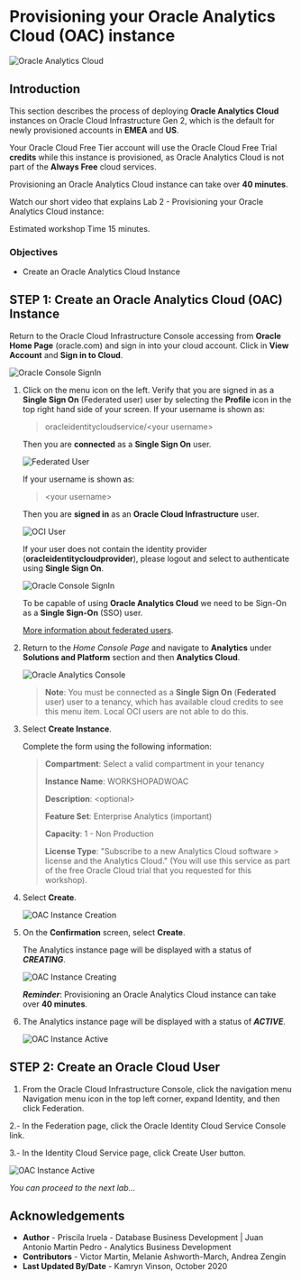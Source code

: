 # Provisioning your Oracle Analytics Cloud (OAC) instance

![Oracle Analytics Cloud](./images/oac_banner.png)

## Introduction

This section describes the process of deploying **Oracle Analytics Cloud** instances on Oracle Cloud Infrastructure Gen 2, which is the default for newly provisioned accounts in **EMEA** and **US**.

Your Oracle Cloud Free Tier account will use the Oracle Cloud Free Trial **credits** while this instance is provisioned, as Oracle Analytics Cloud is not part of the **Always Free** cloud services.

Provisioning an Oracle Analytics Cloud instance can take over **40 minutes**.

Watch our short video that explains Lab 2 - Provisioning your Oracle Analytics Cloud instance:

[](youtube:ZAqXlhivQCg)

Estimated workshop Time 15 minutes.

### Objectives
- Create an Oracle Analytics Cloud Instance

## **STEP 1**: Create an Oracle Analytics Cloud (OAC) Instance

Return to the Oracle Cloud Infrastructure Console accessing from **Oracle Home Page** (oracle.com) and sign in into your cloud account.
Click in **View Account** and **Sign in to Cloud**.

![Oracle Console SignIn](./images/lab200_1.png)

1. Click on the menu icon on the left. Verify that you are signed in as a **Single Sign On** (Federated user) user by selecting the **Profile** icon
in the top right hand side of your screen. If your username is shown as:

    > oracleidentitycloudservice/&lt;your username&gt;
    >
    Then you are **connected** as a **Single Sign On** user.

    ![Federated User](./images/lab200_2.png)

    If your username is shown as:

    > &lt;your username&gt;
    >
    Then you are **signed in** as an **Oracle Cloud Infrastructure** user.

    ![OCI User](./images/lab200_3.png)

    If your user does not contain the identity provider (**oracleidentitycloudprovider**), please logout and select to authenticate
    using **Single Sign On**.

    ![Oracle Console SignIn](./images/lab200_4.png)

    To be capable of using **Oracle Analytics Cloud** we need to be Sign-On as a **Single Sign-On** (SSO) user.

    [More information about federated users](https://docs.cloud.oracle.com/en-us/iaas/Content/Identity/Tasks/usingscim.htm).

2. Return to the *Home Console Page* and navigate to **Analytics** under **Solutions and Platform** section and then **Analytics Cloud**.

    ![Oracle Analytics Console](./images/lab200_5.png)

    > **Note**: You must be connected as a **Single Sign On** (**Federated** user) user to a tenancy, which has available cloud credits to see this menu item. Local OCI users are not able to do this.

3. Select **Create Instance**.

    Complete the form using the following information:

    >**Compartment**: Select a valid compartment in your tenancy
    >
    >**Instance Name**: WORKSHOPADWOAC
    >
    >**Description**: &lt;optional&gt;
    >
    >**Feature Set**: Enterprise Analytics (important)
    >
    >**Capacity**: 1 - Non Production
    >
    >**License Type**: "Subscribe to a new Analytics Cloud software > license and the Analytics Cloud." (You will use this service as part of the free Oracle Cloud trial that you requested for this workshop).

4. Select **Create**.

    ![OAC Instance Creation](./images/lab200_6.png)

5. On the **Confirmation** screen, select **Create**.

    The Analytics instance page will be displayed with a status of ***CREATING***.

    ![OAC Instance Creating](./images/lab200_7.png)

    ***Reminder***: Provisioning an Oracle Analytics Cloud instance can take over **40 minutes**.

6. The Analytics instance page will be displayed with a status of ***ACTIVE***.

    ![OAC Instance Active](./images/lab200_8.png)

## **STEP 2**: Create an Oracle Cloud User

1. From the Oracle Cloud Infrastructure Console, click the navigation menu Navigation menu icon in the top left corner, expand Identity, and then click Federation.


2.- In the Federation page, click the Oracle Identity Cloud Service Console link.


3.- In the Identity Cloud Service page, click Create User button.

![OAC Instance Active](./images/lab200_8.png)


*You can proceed to the next lab…*

## **Acknowledgements**

- **Author** - Priscila Iruela - Database Business Development | Juan Antonio Martin Pedro - Analytics Business Development
- **Contributors** - Victor Martin, Melanie Ashworth-March, Andrea Zengin
- **Last Updated By/Date** - Kamryn Vinson, October 2020
